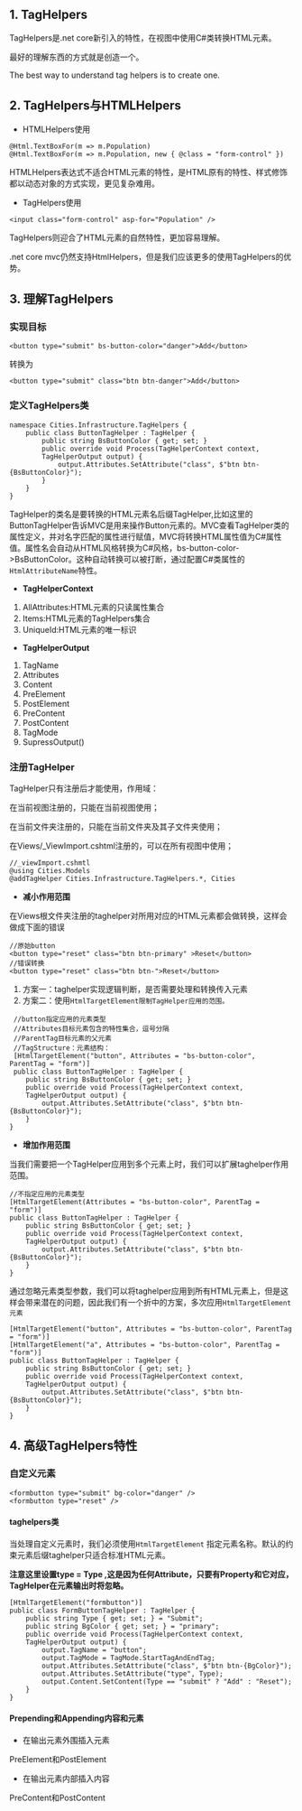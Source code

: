 ## 1. TagHelpers

TagHelpers是.net core新引入的特性，在视图中使用C\#类转换HTML元素。

最好的理解东西的方式就是创造一个。

The best way to understand tag helpers is to create one.

## 2. TagHelpers与HTMLHelpers

* HTMLHelpers使用

```
@Html.TextBoxFor(m => m.Population)
@Html.TextBoxFor(m => m.Population, new { @class = "form-control" })
```

HTMLHelpers表达式不适合HTML元素的特性，是HTML原有的特性、样式修饰都以动态对象的方式实现，更见复杂难用。

* TagHelpers使用

```
<input class="form-control" asp-for="Population" />
```

TagHelpers则迎合了HTML元素的自然特性，更加容易理解。

.net core mvc仍然支持HtmlHelpers，但是我们应该更多的使用TagHelpers的优势。

## 3. 理解TagHelpers

### **实现目标**

```
<button type="submit" bs-button-color="danger">Add</button>
```

转换为

```
<button type="submit" class="btn btn-danger">Add</button>
```

### **定义TagHelpers类**

```
namespace Cities.Infrastructure.TagHelpers {
    public class ButtonTagHelper : TagHelper {
        public string BsButtonColor { get; set; }
        public override void Process(TagHelperContext context,
        TagHelperOutput output) {
            output.Attributes.SetAttribute("class", $"btn btn-{BsButtonColor}");
        }
    }
}
```

TagHelper的类名是要转换的HTML元素名后缀TagHelper,比如这里的ButtonTagHelper告诉MVC是用来操作Button元素的。MVC查看TagHelper类的属性定义，并对名字匹配的属性进行赋值，MVC将转换HTML属性值为C\#属性值。属性名会自动从HTML风格转换为C\#风格，bs-button-color-&gt;BsButtonColor。这种自动转换可以被打断，通过配置C\#类属性的`HtmlAttributeName`特性。

* **TagHelperContext**

1. AllAttributes:HTML元素的只读属性集合
2. Items:HTML元素的TagHelpers集合
3. UniqueId:HTML元素的唯一标识

* **TagHelperOutput**

1. TagName
2. Attributes
3. Content
4. PreElement
5. PostElement
6. PreContent
7. PostContent
8. TagMode
9. SupressOutput\(\)

### **注册TagHelper**

TagHelper只有注册后才能使用，作用域：

在当前视图注册的，只能在当前视图使用；

在当前文件夹注册的，只能在当前文件夹及其子文件夹使用；

在Views/\_ViewImport.cshtml注册的，可以在所有视图中使用；

```
//_viewImport.cshmtl
@using Cities.Models
@addTagHelper Cities.Infrastructure.TagHelpers.*, Cities
```

* **减小作用范围**

在Views根文件夹注册的taghelper对所用对应的HTML元素都会做转换，这样会做成下面的错误

```
//原始button
<button type="reset" class="btn btn-primary" >Reset</button>
//错误转换
<button type="reset" class="btn btn-">Reset</button>
```

1. 方案一：taghelper实现逻辑判断，是否需要处理和转换传入元素
2. 方案二：使用`HtmlTargetElement限制TagHelper应用的范围。`

```
 //button指定应用的元素类型
 //Attributes目标元素包含的特性集合，逗号分隔
 //ParentTag目标元素的父元素
 //TagStructure：元素结构：
 [HtmlTargetElement("button", Attributes = "bs-button-color", ParentTag = "form")]
 public class ButtonTagHelper : TagHelper {
    public string BsButtonColor { get; set; }
    public override void Process(TagHelperContext context,
    TagHelperOutput output) {
        output.Attributes.SetAttribute("class", $"btn btn-{BsButtonColor}");
    }
}
```

* **增加作用范围**

当我们需要把一个TagHelper应用到多个元素上时，我们可以扩展taghelper作用范围。

```
//不指定应用的元素类型
[HtmlTargetElement(Attributes = "bs-button-color", ParentTag = "form")]
public class ButtonTagHelper : TagHelper {
    public string BsButtonColor { get; set; }
    public override void Process(TagHelperContext context,
    TagHelperOutput output) {
        output.Attributes.SetAttribute("class", $"btn btn-{BsButtonColor}");
    }
}
```

通过忽略元素类型参数，我们可以将taghelper应用到所有HTML元素上，但是这样会带来潜在的问题，因此我们有一个折中的方案，多次应用`HtmlTargetElement元素`

```
[HtmlTargetElement("button", Attributes = "bs-button-color", ParentTag = "form")]
[HtmlTargetElement("a", Attributes = "bs-button-color", ParentTag = "form")]
public class ButtonTagHelper : TagHelper {
    public string BsButtonColor { get; set; }
    public override void Process(TagHelperContext context,
    TagHelperOutput output) {
        output.Attributes.SetAttribute("class", $"btn btn-{BsButtonColor}");
    }
}
```

## 4. 高级TagHelpers特性

### 自定义元素

```
<formbutton type="submit" bg-color="danger" />
<formbutton type="reset" />
```

#### taghelpers类

当处理自定义元素时，我们必须使用`HtmlTargetElement` 指定元素名称。默认的约束元素后缀taghelper只适合标准HTML元素。

**注意这里设置type = Type ,这是因为任何Attribute，只要有Property和它对应，TagHelper在元素输出时将忽略。**

```
[HtmlTargetElement("formbutton")]
public class FormButtonTagHelper : TagHelper {
    public string Type { get; set; } = "Submit";
    public string BgColor { get; set; } = "primary";
    public override void Process(TagHelperContext context,
    TagHelperOutput output) {
        output.TagName = "button";
        output.TagMode = TagMode.StartTagAndEndTag;
        output.Attributes.SetAttribute("class", $"btn btn-{BgColor}");
        output.Attributes.SetAttribute("type", Type);
        output.Content.SetContent(Type == "submit" ? "Add" : "Reset");
    }
}
```

#### Prepending和Appending内容和元素

* 在输出元素外围插入元素

PreElement和PostElement

* 在输出元素内部插入内容

PreContent和PostContent































